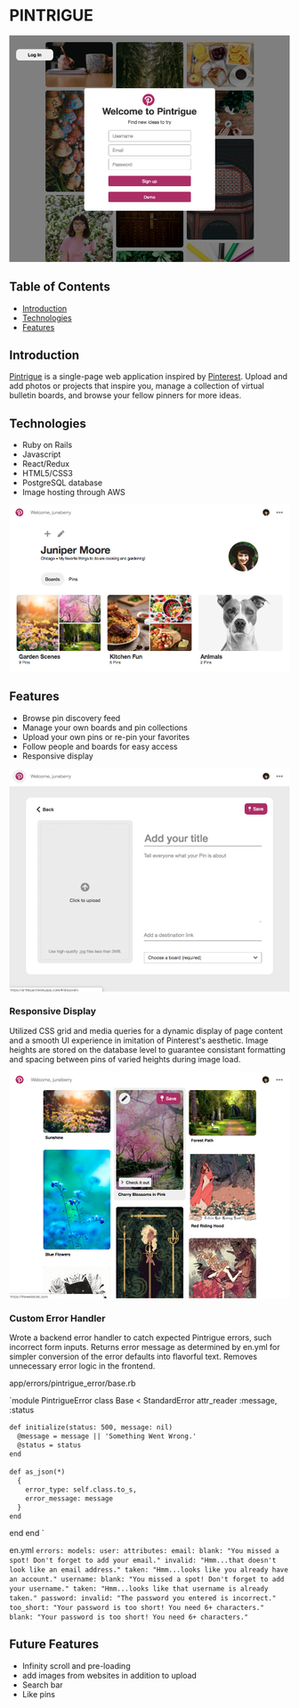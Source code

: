 # PINTRIGUE

[![Login](https://github.com/EbokianLady/pintrigue/blob/master/app/assets/images/readme_images/sign_in.jpg)](https://pintrigue.herokuapp.com/#/)

## Table of Contents

* [Introduction](#introduction)
* [Technologies](#technologies)
* [Features](#features)

## Introduction <a id="introduction"></a>

[Pintrigue](https://pintrigue.herokuapp.com/#/) is a single-page web application inspired by [Pinterest](https://www.pinterest.com/). Upload and add photos or projects that inspire you, manage a collection of virtual bulletin boards, and browse your fellow pinners for more ideas.

## Technologies <a id="technologies"></a>

* Ruby on Rails
* Javascript
* React/Redux
* HTML5/CSS3
* PostgreSQL database
* Image hosting through AWS

![Board](https://github.com/EbokianLady/pintrigue/blob/master/app/assets/images/readme_images/user_boards.jpg)

## Features <a id="features"></a>
* Browse pin discovery feed
* Manage your own boards and pin collections
* Upload your own pins or re-pin your favorites
* Follow people and boards for easy access
* Responsive display

![Upload](https://github.com/EbokianLady/pintrigue/blob/master/app/assets/images/readme_images/upload.jpg)

### Responsive Display

Utilized CSS grid and media queries for a dynamic display of page content and a smooth UI experience in imitation of Pinterest's aesthetic. Image heights are stored on the database level to guarantee consistant formatting and spacing between pins of varied heights during image load. 

![Masonry](https://github.com/EbokianLady/pintrigue/blob/master/app/assets/images/readme_images/discovery.jpg)

### Custom Error Handler

Wrote a backend error handler to catch expected Pintrigue errors, such incorrect form inputs. Returns error message as determined by en.yml for simpler conversion of the error defaults into flavorful text. Removes unnecessary error logic in the frontend.

app/errors/pintrigue_error/base.rb

`module PintrigueError
  class Base < StandardError
    attr_reader :message, :status

    def initialize(status: 500, message: nil)
      @message = message || 'Something Went Wrong.'
      @status = status
    end

    def as_json(*)
      {
        error_type: self.class.to_s,
        error_message: message
      }
    end
  end
end
`

en.yml
`errors:
      models:
        user:
          attributes:
            email:
              blank: "You missed a spot! Don't forget to add your email."
              invalid: "Hmm...that doesn't look like an email address."
              taken: "Hmm...looks like you already have an account."
            username:
              blank: "You missed a spot! Don't forget to add your username."
              taken: "Hmm...looks like that username is already taken."
            password:
              invalid: "The password you entered is incorrect."
              too_short: "Your password is too short! You need 6+ characters."
              blank: "Your password is too short! You need 6+ characters."`

## Future Features
* Infinity scroll and pre-loading
* add images from websites in addition to upload
* Search bar
* Like pins

